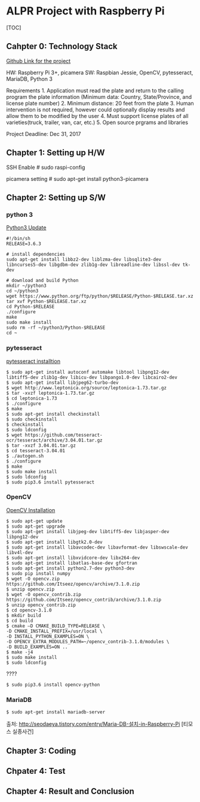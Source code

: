 # ALPR Project with Raspberry Pi

[TOC]

## Cahpter 0: Technology Stack

[Github Link for the project](https://github.com/jiinkwan/ALPR_Practice)

HW: Raspberry Pi 3+, picamera
SW: Raspbian Jessie, OpenCV, pytesseract, MariaDB, Python 3

Requirements
	1. Application must read the plate and return to the calling program the plate information (Minimum data: Country, State/Province, and license plate number)
	2. Minimum distance: 20 feet from the plate
	3. Human intervention is not required, however could optionally display results and allow them to be modified by the user
	4. Must support license plates of all varieties(truck, trailer, van, car, etc.) 
	5. Open source prgrams and libraries

Project Deadline: Dec 31, 2017

## Chapter 1: Setting up H/W

SSH Enable
	# sudo raspi-config
    
picamera setting
	# sudo apt-get install python3-picamera

## Chapter 2: Setting up S/W
### python 3

[Python3 Update](https://www.wyre-it.co.uk/blog/latestpython/)

    #!/bin/sh
    RELEASE=3.6.3

    # install dependencies
    sudo apt-get install libbz2-dev liblzma-dev libsqlite3-dev libncurses5-dev libgdbm-dev zlib1g-dev libreadline-dev libssl-dev tk-dev

    # download and build Python
    mkdir ~/python3
    cd ~/python3
    wget https://www.python.org/ftp/python/$RELEASE/Python-$RELEASE.tar.xz
    tar xvf Python-$RELEASE.tar.xz
    cd Python-$RELEASE
    ./configure
    make
    sudo make install
    sudo rm -rf ~/python3/Python-$RELEASE
    cd ~


    
### pytesseract
[pytesseract installtion](http://emaru.tistory.com/16)

	$ sudo apt-get install autoconf automake libtool libpng12-dev libtiff5-dev zlib1g-dev libicu-dev libpango1.0-dev libcairo2-dev
    $ sudo apt-get install libjpeg62-turbo-dev
    $ wget http://www.leptonica.org/source/leptonica-1.73.tar.gz
    $ tar -xvzf leptonica-1.73.tar.gz
    $ cd leptonica-1.73
    $ ./configure 
    $ make
    $ sudo apt-get install checkinstall
    $ sudo checkinstall
    $ checkinstall
    $ sudo ldconfig
    $ wget https://github.com/tesseract-ocr/tesseract/archive/3.04.01.tar.gz
    $ tar -xvzf 3.04.01.tar.gz
    $ cd tesseract-3.04.01
    $ ./autogen.sh
    $ ./configure
    $ make
    $ sudo make install
    $ sudo ldconfig
    $ sudo pip3.6 install pytesseract

### OpenCV

[OpenCV Installation](http://emaru.tistory.com/14)

    $ sudo apt-get update
    $ sudo apt-get upgrade
    $ sudo apt-get install libjpeg-dev libtiff5-dev libjasper-dev libpng12-dev
    $ sudo apt-get install libgtk2.0-dev
    $ sudo apt-get install libavcodec-dev libavformat-dev libswscale-dev libv4l-dev
    $ sudo apt-get install libxvidcore-dev libx264-dev
    $ sudo apt-get install libatlas-base-dev gfortran
    $ sudo apt-get install python2.7-dev python3-dev
    $ sudo pip install numpy
    $ wget -O opencv.zip https://github.com/Itseez/opencv/archive/3.1.0.zip
    $ unzip opencv.zip
    $ wget -O opencv_contrib.zip https://github.com/Itseez/opencv_contrib/archive/3.1.0.zip
    $ unzip opencv_contrib.zip
    $ cd opencv-3.1.0
    $ mkdir build
    $ cd build
    $ cmake –D CMAKE_BUILD_TYPE=RELEASE \
    -D CMAKE_INSTALL_PREFIX=/usr/local \
    -D INSTALL_PYTHON_EXAMPLES=ON \
    -D OPENCV_EXTRA_MODULES_PATH=~/opencv_contrib-3.1.0/modules \
    -D BUILD_EXAMPLES=ON ..
    $ make -j4
    $ sudo make install
    $ sudo ldconfig

????

	$ sudo pip3.6 install opencv-python

### MariaDB

	$ sudo apt-get install mariadb-server

출처: http://seodaeya.tistory.com/entry/Maria-DB-설치-in-Raspberry-Pi [티모스 실종사건]

## Chapter 3: Coding
## Chpater 4: Test
## Chapter 4: Result and Conclusion
